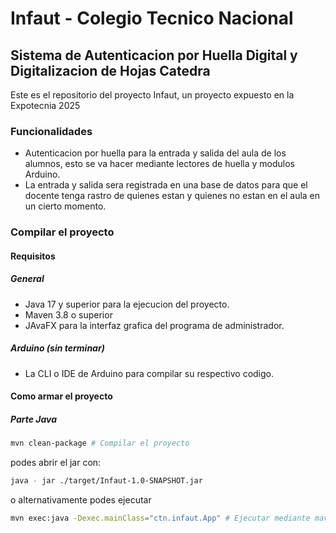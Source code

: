 # Infaut - Colegio Tecnico Nacional

## Sistema de Autenticacion por Huella Digital y Digitalizacion de Hojas Catedra

Este es el repositorio del proyecto Infaut,
un proyecto expuesto en la Expotecnia 2025

### Funcionalidades

- Autenticacion por huella para la entrada y salida del aula de los alumnos,
  esto se va hacer mediante lectores de huella y modulos Arduino.
- La entrada y salida sera registrada en una base de datos para que el docente tenga
  rastro de quienes estan y quienes no estan en el aula en un cierto momento.

### Compilar el proyecto

#### Requisitos

##### General

- Java 17 y superior para la ejecucion del proyecto.
- Maven 3.8 o superior
- JAvaFX para la interfaz grafica del programa de administrador.

##### Arduino (sin terminar)

- La CLI o IDE de Arduino para compilar su respectivo codigo.

#### Como armar el proyecto

##### Parte Java

```sh
mvn clean-package # Compilar el proyecto
```

podes abrir el jar con:

```sh
java - jar ./target/Infaut-1.0-SNAPSHOT.jar
```

o alternativamente podes ejecutar

```sh
mvn exec:java -Dexec.mainClass="ctn.infaut.App" # Ejecutar mediante maven
```
